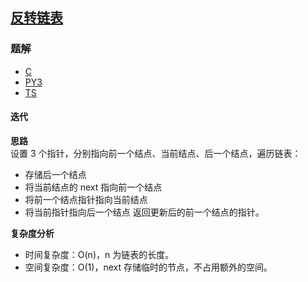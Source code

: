 ## [反转链表](https://leetcode.cn/problems/reverse-linked-list/)

### 题解
+ [C](../../c/256/206.c)
+ [PY3](../../py3/256/206.py)
+ [TS](../../ts/256/206.ts)

#### 迭代
**思路**  
设置 3 个指针，分别指向前一个结点、当前结点、后一个结点，遍历链表：
+ 存储后一个结点
+ 将当前结点的 next 指向前一个结点
+ 将前一个结点指针指向当前结点
+ 将当前指针指向后一个结点
返回更新后的前一个结点的指针。

**复杂度分析**
+ 时间复杂度：O(n)，n 为链表的长度。
+ 空间复杂度：O(1)，next 存储临时的节点，不占用额外的空间。